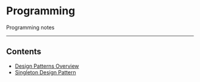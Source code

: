 # Programming

Programming notes
- - - -

## Contents

* [Design Patterns Overview](https://github.com/Sam-Ballantyne/DevNotes/blob/main/Programming/DesignPatterns/DesignPatternsOverview.md)
* [Singleton Design Pattern](https://github.com/Sam-Ballantyne/DevNotes/blob/main/Programming/DesignPatterns/SingletonDesignPattern.md)
